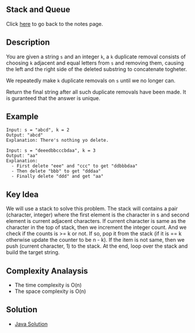 ## Stack and Queue
Click [here](../notes.md) to go back to the notes page.

## Description
You are given a string ```s``` and an integer ```k```, a ```k``` duplicate removal consists of choosing ```k``` adjacent and equal letters from ```s``` and removing them, causing the left and the right side of the deleted substring to concatenate togheter.

We repeatedly make ```k``` duplicate removals on ```s``` until we no longer can.

Return the final string after all such duplicate removals have been made. It is guranteed that the answer is unique.

## Example
```
Input: s = "abcd", k = 2
Output: "abcd"
Explanation: There's nothing yo delete.

Input: s = "deeedbbcccbdaa", k = 3
Output: "aa"
Explanation:
  - First delete "eee" and "ccc" to get "ddbbbdaa"
  - Then delete "bbb" to get "dddaa"
  - Finally delete "ddd" and get "aa"
```

## Key Idea
We will use a stack to solve this problem. The stack will contains a pair (character, integer) where the first element is the character in s and second element is current adjacent characters. If current character is same as the character in the top of stack, then we increment the integer count. And we check if the counts is >= k or not. If so, pop it from the stack (if it is == k otherwise update the counter to be n - k). If the item is not same, then we push (current character, 1) to the stack. At the end, loop over the stack and build the target string. 

## Complexity Analaysis
- The time complexity is O(n)
- The space complexity is O(n)

## Solution
- [Java Solution](remove_all_adjacent_duplicates_in_string_II.java)